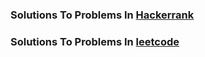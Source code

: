 ### Solutions To Problems In [Hackerrank](https://www.hackerrank.com)

### Solutions To Problems In [leetcode](https://leetcode.com)

